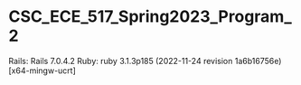 # CSC_ECE_517_Spring2023_Program_2

Rails: Rails 7.0.4.2
Ruby: ruby 3.1.3p185 (2022-11-24 revision 1a6b16756e) [x64-mingw-ucrt]   

